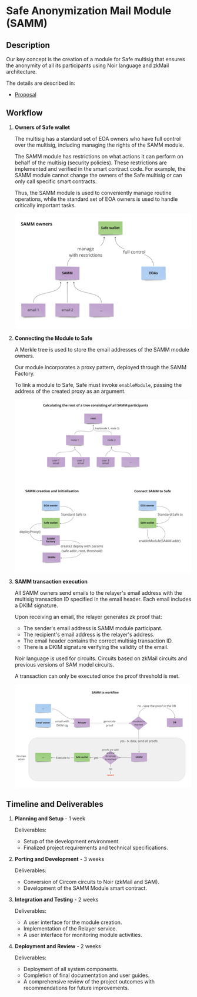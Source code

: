 # Safe Anonymization Mail Module (SAMM)

## Description

Our key concept is the creation of a module for Safe multisig that ensures the anonymity of all its participants using Noir language and zkMail architecture.

The details are described in:

- [Proposal](https://github.com/orgs/noir-lang/discussions/5813#discussioncomment-10450949)

## Workflow

1. **Owners of Safe wallet**

   The multisig has a standard set of EOA owners who have full control over the multisig, including managing the rights of the SAMM module.

   The SAMM module has restrictions on what actions it can perform on behalf of the multisig (security policies). These restrictions are implemented and verified in the smart contract code. For example, the SAMM module cannot change the owners of the Safe multisig or can only call specific smart contracts. 
   
   Thus, the SAMM module is used to conveniently manage routine operations, while the standard set of EOA owners is used to handle critically important tasks.

   ![Safe wallet owners](./img/SAMMOwners.png)

2. **Connecting the Module to Safe**

   A Merkle tree is used to store the email addresses of the SAMM module owners.

   Our module incorporates a proxy pattern, deployed through the SAMM Factory.

   To link a module to Safe, Safe must invoke `enableModule`, passing the address of the created proxy as an argument.

   ![Contract Creation](./img/Initialization.png)

3. **SAMM transaction execution**

   All SAMM owners send emails to the relayer's email address with the multisig transaction ID specified in the email header. Each email includes a DKIM signature.

   Upon receiving an email, the relayer generates zk proof that:
   - The sender's email address is SAMM module participant.
   - The recipient's email address is the relayer's address.
   - The email header contains the correct multisig transaction ID.
   - There is a DKIM signature verifying the validity of the email.
   
   Noir language is used for circuits. Circuits based on zkMail circuits and previous versions of SAM model circuits.

   A transaction can only be executed once the proof threshold is met.

   ![Tx Execution Workflow](./img/TxWorkflow.png)

## Timeline and Deliverables

1. **Planning and Setup** - 1 week

   Deliverables:
   - Setup of the development environment.
   - Finalized project requirements and technical specifications.

2. **Porting and Development** - 3 weeks
   
   Deliverables:
   - Conversion of Circom circuits to Noir (zkMail and SAM).
   - Development of the SAMM Module smart contract.

3. **Integration and Testing** - 2 weeks
   
   Deliverables:
   - A user interface for the module creation.
   - Implementation of the Relayer service.
   - A user interface for monitoring module activities.

4. **Deployment and Review** - 2 weeks
   
   Deliverables:
   - Deployment of all system components.
   - Completion of final documentation and user guides.
   - A comprehensive review of the project outcomes with recommendations for future improvements.
